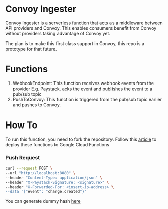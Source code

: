Convoy Ingester
=========

Convoy Ingester is a serverless function that acts as a middleware between API providers and Convoy. This enables consumers benefit from Convoy without providers taking advantage of Convoy yet. 

The plan is to make this first class support in Convoy, this repo is a prototype for that future.

Functions 
=========
1. WebhookEndpoint: This function receives webhook events from the provider E.g. Paystack. acks the event and publishes the event to a pub/sub topic
2. PushToConvoy: This function is triggered from the pub/sub topic earlier and pushes to Convoy.

How To
=========
To run this function, you need to fork the repository. Follow this [article](https://www.honeybadger.io/blog/building-testing-and-deploying-google-cloud-functions-with-ruby/) to deploy these functions to Google Cloud Functions

### Push Request
```bash
curl --request POST \
--url "http://localhost:8080" \
--header "Content-Type: application/json" \
--header "X-Paystack-Signature: <signature>" \
--header "X-Forwarded-For: <insert-ip-address> \
--data '{"event": "charge.created"}'
```
You can generate dummy hash [here](https://go.dev/play/p/NfFgzhtj-N)
